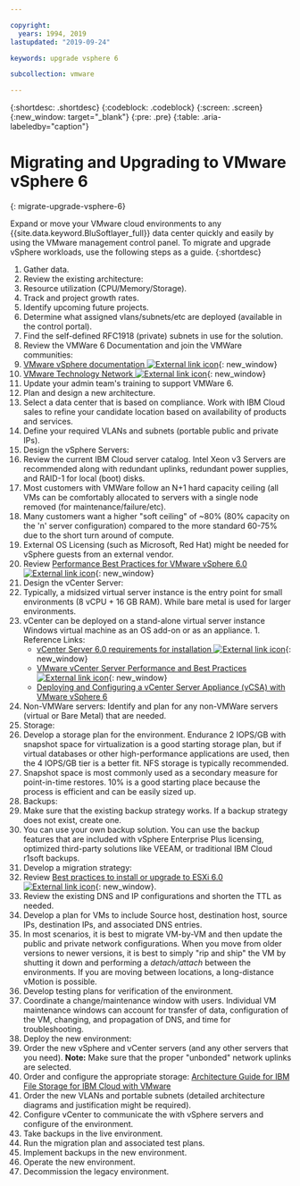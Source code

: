 ```yaml
---

copyright:
  years: 1994, 2019
lastupdated: "2019-09-24"

keywords: upgrade vsphere 6

subcollection: vmware

---
```


{:shortdesc: .shortdesc}
{:codeblock: .codeblock}
{:screen: .screen}
{:new_window: target="_blank"}
{:pre: .pre}
{:table: .aria-labeledby="caption"}

# Migrating and Upgrading to VMware vSphere 6
{: migrate-upgrade-vsphere-6}

Expand or move your VMware cloud environments to any {{site.data.keyword.BluSoftlayer_full}} data center quickly and easily by using the VMware management control panel. To migrate and upgrade vSphere workloads, use the following steps as a guide.
{:shortdesc}

1. Gather data.
2. Review the existing architecture:
  1. Resource utilization (CPU/Memory/Storage).
  2. Track and project growth rates.
  3. Identify upcoming future projects.
  4. Determine what assigned vlans/subnets/etc are deployed (available in the control portal).
  5. Find the self-defined RFC1918 (private) subnets in use for the solution.
3. Review the VMWare 6 Documentation and join the VMWare communities:
  1. [VMware vSphere documentation ![External link icon](../../icons/launch-glyph.svg "External link icon")](https://docs.vmware.com/en/VMware-vSphere/index.html){: new_window}
  2. [VMware Technology Network  ![External link icon](../../icons/launch-glyph.svg "External link icon")](https://communities.vmware.com/welcome){: new_window}
4. Update your admin team's training to support VMWare 6.
5. Plan and design a new architecture.
6. Select a data center that is based on compliance. Work with IBM Cloud sales to refine your candidate location based on availability of products and services.
7. Define your required VLANs and subnets (portable public and private IPs).
8. Design the vSphere Servers:
  1. Review the current IBM Cloud server catalog. Intel Xeon v3 Servers are recommended along with redundant uplinks, redundant power supplies, and RAID-1 for local (boot) disks.
  2. Most customers with VMWare follow an N+1 hard capacity ceiling (all VMs can be comfortably allocated to servers with a single node removed (for maintenance/failure/etc).
  3. Many customers want a higher "soft ceiling" of ~80% (80% capacity on the 'n' server configuration) compared to the more standard 60-75% due to the short turn around of compute.
  4. External OS Licensing (such as Microsoft, Red Hat) might be needed for vSphere guests from an external vendor.
  5. Review [Performance Best Practices for VMware vSphere 6.0 ![External link icon](../../icons/launch-glyph.svg "External link icon")](https://www.vmware.com/files/pdf/techpaper/VMware-PerfBest-Practices-vSphere6-0.pdf){: new_window}
9. Design the vCenter Server:
  1. Typically, a midsized virtual server instance is the entry point for small environments (8 vCPU + 16 GB RAM). While bare metal is used for larger environments.
  2. vCenter can be deployed on a stand-alone virtual server instance Windows virtual machine as an OS add-on or as an appliance.
    1. Reference Links:
        * [vCenter Server 6.0 requirements for installation ![External link icon](../../icons/launch-glyph.svg "External link icon")](https://kb.vmware.com/s/article/2107948){: new_window}
        * [VMware vCenter Server Performance and Best Practices ![External link icon](../../icons/launch-glyph.svg "External link icon")](http://www.vmware.com/files/pdf/techpaper/vmware-vCenter6-perf.pdf){: new_window}
        * [Deploying and Configuring a vCenter Server Appliance (vCSA) with VMware vSphere 6](https://test.cloud.ibm.com/docs/infrastructure/vmware/docs/infrastructure/vmware?topic=VMware-config-vcsa)
10. Non-VMWare servers: Identify and plan for any non-VMWare servers (virtual or Bare Metal) that are needed.
11. Storage:
  1. Develop a storage plan for the environment. Endurance 2 IOPS/GB with snapshot space for virtualization is a good starting storage plan, but if virtual databases or other high-performance applications are used, then the 4 IOPS/GB tier is a better fit.  NFS storage is typically recommended.  
  2. Snapshot space is most commonly used as a secondary measure for point-in-time restores. 10% is a good starting place because the process is efficient and can be easily sized up.
12. Backups:
  1. Make sure that the existing backup strategy works. If a backup strategy does not exist, create one.
  2. You can use your own backup solution. You can use the backup features that are included with vSphere Enterprise Plus licensing, optimized third-party solutions like VEEAM, or traditional IBM Cloud r1soft backups.
13. Develop a migration strategy:
  1. Review [Best practices to install or upgrade to ESXi 6.0 ![External link icon](../../icons/launch-glyph.svg "External link icon")](https://kb.vmware.com/s/article/2109712){: new_window}.
  2. Review the existing DNS and IP configurations and shorten the TTL as needed.
  3. Develop a plan for VMs to include Source host, destination host, source IPs, destination IPs, and associated DNS entries.
  4. In most scenarios, it is best to migrate VM-by-VM and then update the public and private network configurations. When you move from older versions to newer versions, it is best to simply "rip and ship" the VM by shutting it down and performing a _detach/attach_ between the environments. If you are moving between locations, a long-distance vMotion is possible.
  5. Develop testing plans for verification of the environment.
  6. Coordinate a change/maintenance window with users. Individual VM maintenance windows can account for transfer of data, configuration of the VM, changing, and propagation of DNS, and time for troubleshooting.
14. Deploy the new environment:
  1. Order the new vSphere and vCenter servers (and any other servers that you need).
      **Note:** Make sure that the proper "unbonded" network uplinks are selected.
  2. Order and configure the appropriate storage: [Architecture Guide for IBM File Storage for IBM Cloud with VMware](https://cloud.ibm.com/docs/infrastructure/FileStorage?topic=FileStorage-architectureguide)
  3. Order the new VLANs and portable subnets (detailed architecture diagrams and justification might be required).
  4. Configure vCenter to communicate the with vSphere servers and configure of the environment.
  5. Take backups in the live environment.
  6. Run the migration plan and associated test plans.
  8. Implement backups in the new environment.
  9. Operate the new environment.
  10. Decommission the legacy environment.
